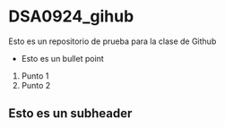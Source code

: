 # DSA0924_gihub
Esto es un repositorio de prueba para la clase de Github

* Esto es un bullet point
1. Punto 1
2. Punto 2

## Esto es un subheader